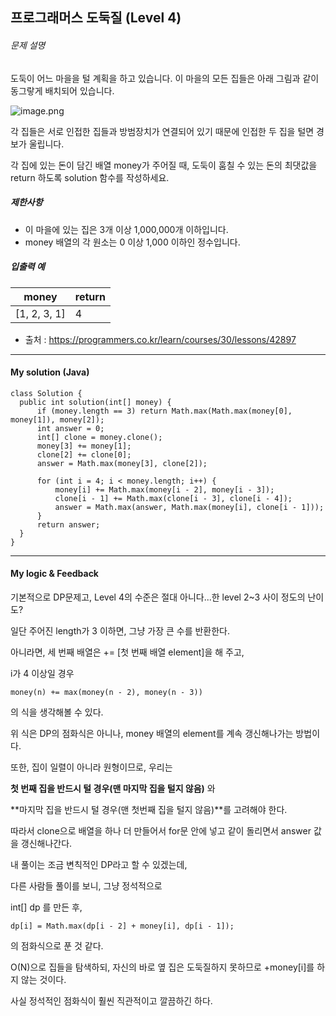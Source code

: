 ## 프로그래머스 도둑질 (Level 4)

###### 문제 설명

도둑이 어느 마을을 털 계획을 하고 있습니다. 이 마을의 모든 집들은 아래 그림과 같이 동그랗게 배치되어 있습니다.

![image.png](https://grepp-programmers.s3.amazonaws.com/files/ybm/e7dd4f51c3/a228c73d-1cbe-4d59-bb5d-833fd18d3382.png)

각 집들은 서로 인접한 집들과 방범장치가 연결되어 있기 때문에 인접한 두 집을 털면 경보가 울립니다.

각 집에 있는 돈이 담긴 배열 money가 주어질 때, 도둑이 훔칠 수 있는 돈의 최댓값을 return 하도록 solution 함수를 작성하세요.

##### 제한사항

- 이 마을에 있는 집은 3개 이상 1,000,000개 이하입니다.
- money 배열의 각 원소는 0 이상 1,000 이하인 정수입니다.

##### 입출력 예

| money        | return |
| ------------ | ------ |
| [1, 2, 3, 1] | 4      |



- 출처 : https://programmers.co.kr/learn/courses/30/lessons/42897

---

#### My solution (Java)

  ```
class Solution {
    public int solution(int[] money) {
        if (money.length == 3) return Math.max(Math.max(money[0], money[1]), money[2]);
        int answer = 0;
        int[] clone = money.clone();
        money[3] += money[1];
        clone[2] += clone[0];
        answer = Math.max(money[3], clone[2]);
        
        for (int i = 4; i < money.length; i++) {
            money[i] += Math.max(money[i - 2], money[i - 3]);
            clone[i - 1] += Math.max(clone[i - 3], clone[i - 4]);
            answer = Math.max(answer, Math.max(money[i], clone[i - 1]));
        }
        return answer;
    }
}
  ```



---

#### My logic & Feedback

기본적으로 DP문제고, Level 4의 수준은 절대 아니다...한 level 2~3 사이 정도의 난이도?

일단 주어진 length가 3 이하면, 그냥 가장 큰 수를 반환한다.

아니라면, 세 번째 배열은 += [첫 번째 배열 element]을 해 주고,

i가 4 이상일 경우

```
money(n) += max(money(n - 2), money(n - 3))
```

의 식을 생각해볼 수 있다.

위 식은 DP의 점화식은 아니나, money 배열의 element를 계속 갱신해나가는 방법이다.

또한, 집이 일렬이 아니라 원형이므로, 우리는 

**첫 번째 집을 반드시 털 경우(맨 마지막 집을 털지 않음)** 와

**마지막 집을 반드시 털 경우(맨 첫번째 집을 털지 않음)**를 고려해야 한다.

따라서 clone으로 배열을 하나 더 만들어서 for문 안에 넣고 같이 돌리면서 answer 값을 갱신해나간다.

내 풀이는 조금 변칙적인 DP라고 할 수 있겠는데,

다른 사람들 풀이를 보니, 그냥 정석적으로

int[] dp 를 만든 후,

```
dp[i] = Math.max(dp[i - 2] + money[i], dp[i - 1]);
```

의 점화식으로 푼 것 같다.

O(N)으로 집들을 탐색하되, 자신의 바로 옆 집은 도둑질하지 못하므로 +money[i]를 하지 않는 것이다.

사실 정석적인 점화식이 훨씬 직관적이고 깔끔하긴 하다.

